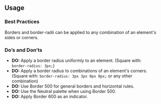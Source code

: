 ## Usage

### Best Practices
Borders and border-radii can be applied to any combination of an element's sides or corners.

### Do’s and Don’ts
- **DO:** Apply a border radius uniformly to an element. (Square with: `border-radius: 3px;`)
- **DO:** Apply a border radius to combinations of an element's corners. (Square with: `border-radius: 3px 3px 0px 0px;` or any other combination)
- **DO:** Use Border 500 for general borders and horizontal rules. 
- **DO:** Use the Neutral palette when using Border 500.
- **DO:** Apply Border 600 as an indicator.
